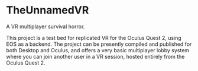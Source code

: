 # TheUnnamedVR
A VR multiplayer survival horror.

This project is a test bed for replicated VR for the Oculus Quest 2, using EOS as a backend.
The project can be presently compiled and published for both Desktop and Oculus, and offers a very basic multiplayer lobby system where you can join another user in a VR session, hosted entirely from the Oculus Quest 2.